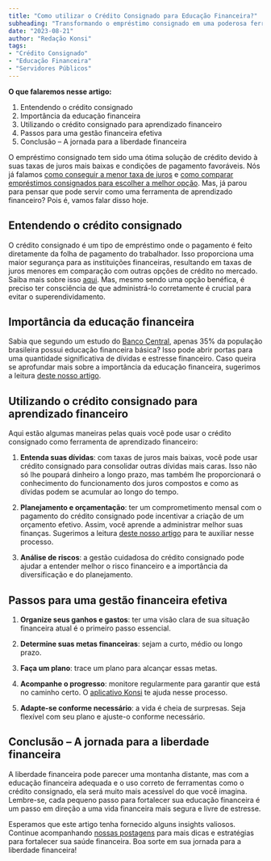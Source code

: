 ```yaml
---
title: "Como utilizar o Crédito Consignado para Educação Financeira?"
subheading: "Transformando o empréstimo consignado em uma poderosa ferramenta para aprimorar o seu conhecimento financeiro."
date: "2023-08-21"
author: "Redação Konsi"
tags:
- "Crédito Consignado"
- "Educação Financeira"
- "Servidores Públicos"
---
```


**O que falaremos nesse artigo:**
1. Entendendo o crédito consignado
2. Importância da educação financeira
3. Utilizando o crédito consignado para aprendizado financeiro
4. Passos para uma gestão financeira efetiva
5. Conclusão – A jornada para a liberdade financeira

O empréstimo consignado tem sido uma ótima solução de crédito devido à suas taxas de juros mais baixas e condições de pagamento favoráveis. Nós já falamos [como conseguir a menor taxa de juros](https://konsi.com.br/postagens/como-conseguir-a-menor-taxa-de-juros) e [como comparar empréstimos consignados para escolher a melhor opção](https://konsi.com.br/postagens/como-comparar-emprstimos-consignados-saiba-como-escolher-a-melhor-opo). Mas, já parou para pensar que pode servir como uma ferramenta de aprendizado financeiro? Pois é, vamos falar disso hoje.

## Entendendo o crédito consignado

O crédito consignado é um tipo de empréstimo onde o pagamento é feito diretamente da folha de pagamento do trabalhador. Isso proporciona uma maior segurança para as instituições financeiras, resultando em taxas de juros menores em comparação com outras opções de crédito no mercado. Saiba mais sobre isso [aqui](https://konsi.com.br/postagens/por-que-o-crdito-consignado-a-melhor-escolha-para-servidores-pblicos). Mas, mesmo sendo uma opção benéfica, é preciso ter consciência de que administrá-lo corretamente é crucial para evitar o superendividamento.

## Importância da educação financeira

Sabia que segundo um estudo do [Banco Central](https://www.bcb.gov.br/), apenas 35% da população brasileira possui educação financeira básica? Isso pode abrir portas para uma quantidade significativa de dívidas e estresse financeiro. Caso queira se aprofundar mais sobre a importância da educação financeira, sugerimos a leitura [deste nosso artigo](https://konsi.com.br/postagens/a-importncia-da-educao-financeira-para-servidores-pblicos-e-como-implement-la-em-sua-vida).

## Utilizando o crédito consignado para aprendizado financeiro

Aqui estão algumas maneiras pelas quais você pode usar o crédito consignado como ferramenta de aprendizado financeiro:

1. **Entenda suas dívidas**: com taxas de juros mais baixas, você pode usar crédito consignado para consolidar outras dívidas mais caras. Isso não só lhe poupará dinheiro a longo prazo, mas também lhe proporcionará o conhecimento do funcionamento dos juros compostos e como as dívidas podem se acumular ao longo do tempo.

2. **Planejamento e orçamentação**: ter um comprometimento mensal com o pagamento do crédito consignado pode incentivar a criação de um orçamento efetivo. Assim, você aprende a administrar melhor suas finanças. Sugerimos a leitura [deste nosso artigo](https://konsi.com.br/postagens/como-criar-e-seguir-um-oramento-financeiro-pessoal-para-servidores-pblicos) para te auxiliar nesse processo.

3. **Análise de riscos**: a gestão cuidadosa do crédito consignado pode ajudar a entender melhor o risco financeiro e a importância da diversificação e do planejamento. 

## Passos para uma gestão financeira efetiva

1. **Organize seus ganhos e gastos**: ter uma visão clara de sua situação financeira atual é o primeiro passo essencial.

2. **Determine suas metas financeiras**: sejam a curto, médio ou longo prazo.

3. **Faça um plano**: trace um plano para alcançar essas metas. 

4. **Acompanhe o progresso**: monitore regularmente para garantir que está no caminho certo. O [aplicativo Konsi](https://konsi.com.br/download-app) te ajuda nesse processo.

5. **Adapte-se conforme necessário**: a vida é cheia de surpresas. Seja flexível com seu plano e ajuste-o conforme necessário.

##  Conclusão – A jornada para a liberdade financeira

A liberdade financeira pode parecer uma montanha distante, mas com a educação financeira adequada e o uso correto de ferramentas como o crédito consignado, ela será muito mais acessível do que você imagina. Lembre-se, cada pequeno passo para fortalecer sua educação financeira é um passo em direção a uma vida financeira mais segura e livre de estresse. 

Esperamos que este artigo tenha fornecido alguns insights valiosos. Continue acompanhando [nossas postagens](https://konsi.com.br/postagens) para mais dicas e estratégias para fortalecer sua saúde financeira. Boa sorte em sua jornada para a liberdade financeira!